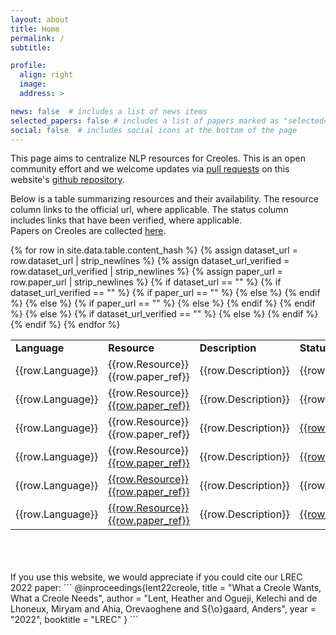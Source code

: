 ```yaml
---
layout: about
title: Home
permalink: /
subtitle: 

profile:
  align: right
  image: 
  address: >

news: false  # includes a list of news items
selected_papers: false # includes a list of papers marked as "selected={true}"
social: false  # includes social icons at the bottom of the page
---
```


This page aims to centralize NLP resources for Creoles. This is an open community effort and we welcome updates via [pull requests](https://docs.github.com/es/pull-requests/collaborating-with-pull-requests/proposing-changes-to-your-work-with-pull-requests/about-pull-requests) on this website's [github repository](https://github.com/creole-nlp/creole-nlp.github.io).

Below is a table summarizing resources and their availability. The resource column links to the official url, where applicable. The status column includes links that have been verified, where applicable.  
Papers on Creoles are collected [here](/papers).

<table>
<tr>
  <td> <b> Language </b> </td>
  <td> <b> Resource </b> </td>
  <td> <b> Description </b> </td>
  <td> <b> Status </b> </td>
</tr>
<!-- TODO: there has to be a better way to do this :)-->
{% for row in site.data.table.content_hash %}
    {% assign dataset_url = row.dataset_url | strip_newlines %}
    {% assign dataset_url_verified = row.dataset_url_verified | strip_newlines %}
    {% assign paper_url = row.paper_url | strip_newlines %}
    {% if dataset_url == "" %}
        {% if dataset_url_verified == "" %}
            {% if paper_url == "" %}
                <tr>
                  <td>{{row.Language}}</td>
                  <td>{{row.Resource}} {{row.paper_ref}} </td>
                  <td>{{row.Description}}</td>
                  <td>{{row.Status}}</td>
                </tr>
            {% else %}
                <tr>
                  <td>{{row.Language}}</td>
                  <td>{{row.Resource}} <a href="{{row.paper_url}}">{{row.paper_ref}}</a></td>
                  <td>{{row.Description}}</td>
                  <td>{{row.Status}}</td>
                </tr>
            {% endif %}
        {% else %}
            {% if paper_url == "" %}
                <tr>
                  <td>{{row.Language}}</td>
                  <td>{{row.Resource}} {{row.paper_ref}}</a></td>
                  <td>{{row.Description}}</td>
                  <td><a href="{{row.dataset_url_verified}}">{{row.Status}}</a></td>
                </tr>
            {% else %}
                <tr>
                  <td>{{row.Language}}</td>
                  <td>{{row.Resource}} <a href="{{row.paper_url}}">{{row.paper_ref}}</a></td>
                  <td>{{row.Description}}</td>
                  <td><a href="{{row.dataset_url_verified}}">{{row.Status}}</a></td>
                </tr>
            {% endif %}
        {% endif %}
    {% else %}
        {% if dataset_url_verified == "" %}
            <tr>
              <td>{{row.Language}}</td>
              <td><a href="{{row.dataset_url}}">{{row.Resource}}</a> <a href="{{row.paper_url}}">{{row.paper_ref}}</a></td>
              <td>{{row.Description}}</td>
              <td>{{row.Status}}</td>
            </tr>
        {% else %}
            <tr>
              <td>{{row.Language}}</td>
              <td><a href="{{row.dataset_url}}">{{row.Resource}}</a> <a href="{{row.paper_url}}">{{row.paper_ref}}</a></td>
              <td>{{row.Description}}</td>
              <td><a href="{{row.dataset_url_verified}}">{{row.Status}}</a></td>
            </tr>
        {% endif %}
    {% endif %}
{% endfor %}
</table>

<br>
<br>
<br>
If you use this website, we would appreciate if you could cite our LREC 2022 paper:
```
@inproceedings{lent22creole,
  title = "What a Creole Wants, What a Creole Needs",
  author = "Lent, Heather and Ogueji, Kelechi and de Lhoneux, 
            Miryam and Ahia, Orevaoghene and S{\o}gaard, Anders",
  year = "2022",
  booktitle = "LREC"
}
```
